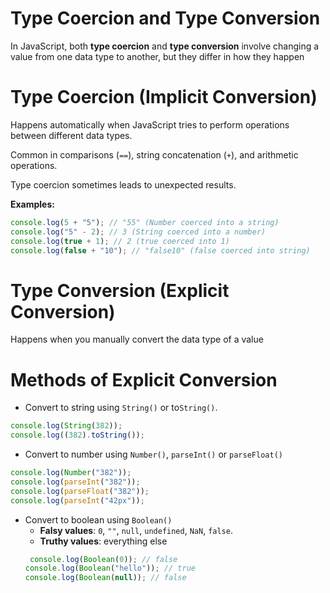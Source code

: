 # Type Coercion and Type Conversion

In JavaScript, both **type coercion** and **type conversion** involve changing a value from one data type to another, but they differ in how they happen

# Type Coercion (Implicit Conversion)

Happens automatically when JavaScript tries to perform operations between different data types.

Common in comparisons (`==`), string concatenation (`+`), and arithmetic operations.

Type coercion sometimes leads to unexpected results.

**Examples:**
```js
console.log(5 + "5"); // "55" (Number coerced into a string)
console.log("5" - 2); // 3 (String coerced into a number)
console.log(true + 1); // 2 (true coerced into 1)
console.log(false + "10"); // "false10" (false coerced into string)
```
# Type Conversion (Explicit Conversion)

Happens when you manually convert the data type of a value

# Methods of Explicit Conversion
- Convert to string using `String()` or to`String()`.
```js
console.log(String(382));
console.log((382).toString());
```
- Convert to number using `Number()`, `parseInt()` or `parseFloat()`
```js
console.log(Number("382"));
console.log(parseInt("382"));
console.log(parseFloat("382"));
console.log(parseInt("42px"));
```
- Convert to boolean using `Boolean()`
    - **Falsy values**: `0`, `""`, `null`, `undefined`, `NaN`, `false`.
    - **Truthy values**: everything else
    ```js
     console.log(Boolean(0)); // false
    console.log(Boolean("hello")); // true
    console.log(Boolean(null)); // false
    ```